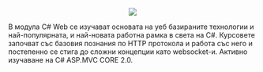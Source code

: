 <p align="center"><a href="http://softuni.bg"><img src="http://www.nakov.com/wp-content/uploads/2014/01/Software-University-Logo-blue-horizontal.png" /></a></p>

В модула C# Web се изучават основата на уеб базираните технологии и най-популярната, и най-новата работна рамка в света на C#. Курсовете започват със базовия познания по HTTP протокола и работа със него и постепенно се стига до сложни концепции като websocket-и. 
Активно изучаване на C# ASP.MVC CORE 2.0. 
